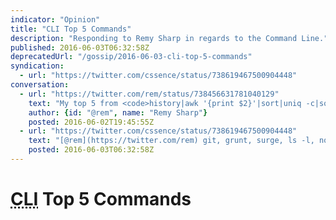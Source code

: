 ```yaml
---
indicator: "Opinion"
title: "CLI Top 5 Commands"
description: "Responding to Remy Sharp in regards to the Command Line."
published: 2016-06-03T06:32:58Z
deprecatedUrl: "/gossip/2016-06-03-cli-top-5-commands"
syndication:
  - url: "https://twitter.com/cssence/status/738619467500904448"
conversation:
  - url: "https://twitter.com/rem/status/738456631781040129"
    text: "My top 5 from <code>history|awk '{print $2}'|sort|uniq -c|sort -n</code> is: git, npm, ls, cd, curl. What's your? (also, sorry, boring, eh?)"
    author: {id: "@rem", name: "Remy Sharp"}
    posted: 2016-06-02T19:45:55Z
  - url: "https://twitter.com/cssence/status/738619467500904448"
    text: "[@rem](https://twitter.com/rem) git, grunt, surge, ls -l, node … kinda unfair though, as I have this in my .bash_profile<br>[gist.github.com/cssence/0d87b263019d3a1c710983acb1e6ee6a](https://gist.github.com/cssence/0d87b263019d3a1c710983acb1e6ee6a)"
    posted: 2016-06-03T06:32:58Z
---
```


# <abbr title="Command Line Interface">CLI</abbr> Top&nbsp;5 Commands
